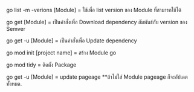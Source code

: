 go list -m -verions [Module] = ใช้เพื่อ list version ของ Module ที่สามารถใช้ได้

go get [Module] = เป็นคำสั่งเพื่อ Download dependency สัมพันธ์กับ version ของ Semver

go get -u [Module] = เป็นคำสั่งเพื่อ Update dependency

go mod init [project name] = สร้าง Module go

go mod tidy = ดิดตั้ง Package

go get -u [Module] = update pageage **ถ้าไม่ใส่ Module pageage ก็จะอัปเดตทั้งหมด.